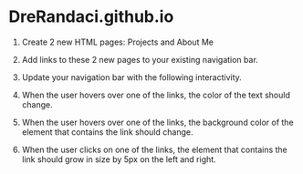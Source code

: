 # DreRandaci.github.io

1. Create 2 new HTML pages: Projects and About Me
2. Add links to these 2 new pages to your existing navigation bar.
3. Update your navigation bar with the following interactivity.

1. When the user hovers over one of the links, the color of the text should change.
2. When the user hovers over one of the links, the background color of the element that contains the link should change.
3. When the user clicks on one of the links, the element that contains the link should grow in size by 5px on the left and right.